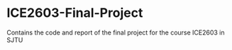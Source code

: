 # ICE2603-Final-Project
Contains the code and report of the final project for the course ICE2603 in SJTU
